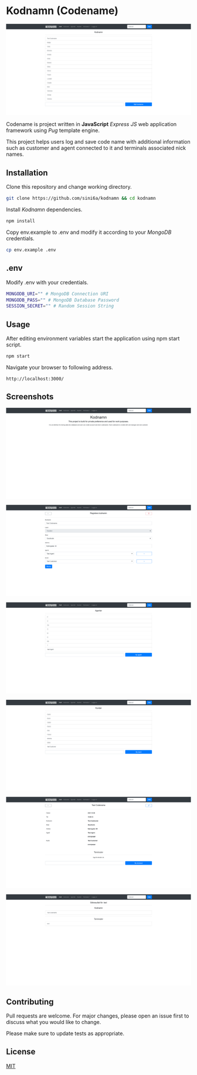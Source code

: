 # Kodnamn (Codename)

![Screenshot #6](/screenshots/6.png?raw=true "Screenshot #6")

Codename is project written in **JavaScript** *Express JS* web application framework using *Pug* template engine.

This project helps users log and save code name with additional information such as customer and agent connected to it and terminals associated nick names.


## Installation

Clone this repository and change working directory.
```bash
git clone https://github.com/sini6a/kodnamn && cd kodnamn
```

Install *Kodnamn* dependencies.
```bash
npm install
```

Copy env.example to .env and modify it according to your *MongoDB* credentials.
```bash
cp env.example .env
```


## .env

Modify .env with your credentials.
```bash
MONGODB_URI="" # MongoDB Connection URI
MONGODB_PASS="" # MongoDB Database Password
SESSION_SECRET="" # Random Session String
```

## Usage

After editing environment variables start the application using npm start script.
```bash
npm start
```

Navigate your browser to following address.
```url
http://localhost:3000/
```

## Screenshots

![Screenshot #1](/screenshots/1.png?raw=true "Screenshot #1")

![Screenshot #2](/screenshots/2.png?raw=true "Screenshot #2")

![Screenshot #3](/screenshots/3.png?raw=true "Screenshot #3")

![Screenshot #4](/screenshots/4.png?raw=true "Screenshot #4")

![Screenshot #5](/screenshots/5.png?raw=true "Screenshot #5")

![Screenshot #7](/screenshots/7.png?raw=true "Screenshot #7")

## Contributing
Pull requests are welcome. For major changes, please open an issue first to discuss what you would like to change.

Please make sure to update tests as appropriate.

## License
[MIT](https://choosealicense.com/licenses/mit/)